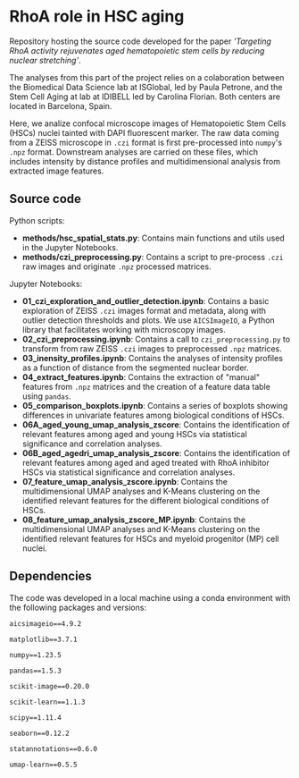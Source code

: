 # RhoA role in HSC aging
Repository hosting the source code developed for the paper *'Targeting RhoA activity rejuvenates aged hematopoietic stem cells by reducing nuclear stretching'*.

The analyses from this part of the project relies on a colaboration between the Biomedical Data Science lab at ISGlobal, led by Paula Petrone, and the Stem Cell Aging at lab at IDIBELL led by Carolina Florian. Both centers are located in Barcelona, Spain.

Here, we analize confocal microscope images of Hematopoietic Stem Cells (HSCs) nuclei tainted with DAPI fluorescent marker. The raw data coming from a ZEISS microscope in `.czi` format is first pre-processed into `numpy`'s `.npz` format. Downstream analyses are carried on these files, which includes intensity by distance profiles and multidimensional analysis from extracted image features.

## Source code

Python scripts:
- **methods/hsc_spatial_stats.py**: Contains main functions and utils used in the Jupyter Notebooks.
- **methods/czi_preprocessing.py**: Contains a script to pre-process `.czi` raw images and originate `.npz` processed matrices.

Jupyter Notebooks:
- **01_czi_exploration_and_outlier_detection.ipynb**: Contains a basic exploration of ZEISS `.czi` images format and metadata, along with outlier detection thresholds and plots. We use `AICSImageIO`, a Python library that facilitates working with microscopy images.
- **02_czi_preprocessing.ipynb**: Contains a call to `czi_preprocessing.py` to transform from raw ZEISS `.czi` images to preprocessed `.npz` matrices.
- **03_inensity_profiles.ipynb**: Contains the analyses of intensity profiles as a function of distance from the segmented nuclear border.
- **04_extract_features.ipynb**: Contains the extraction of "manual" features from `.npz` matrices and the creation of a feature data table using `pandas`.
- **05_comparison_boxplots.ipynb**: Contains a series of boxplots showing differences in univariate features among biological conditions of HSCs.
- **06A_aged_young_umap_analysis_zscore**: Contains the identification of relevant features among aged and young HSCs via statistical significance and correlation analyses.
- **06B_aged_agedri_umap_analysis_zscore**: Contains the identification of relevant features among aged and aged treated with RhoA inhibitor HSCs via statistical significance and correlation analyses.
- **07_feature_umap_analysis_zscore.ipynb**: Contains the multidimensional UMAP analyses and K-Means clustering on the identified relevant features for the different biological conditions of HSCs.
- **08_feature_umap_analysis_zscore_MP.ipynb**: Contains the multidimensional UMAP analyses and K-Means clustering on the identified relevant features for HSCs and myeloid progenitor (MP) cell nuclei.


## Dependencies

The code was developed in a local machine using a conda environment with the following packages and versions:

`aicsimageio==4.9.2`

`matplotlib==3.7.1`

`numpy==1.23.5`

`pandas==1.5.3`

`scikit-image==0.20.0`

`scikit-learn==1.1.3`

`scipy==1.11.4`

`seaborn==0.12.2`

`statannotations==0.6.0`

`umap-learn==0.5.5`
